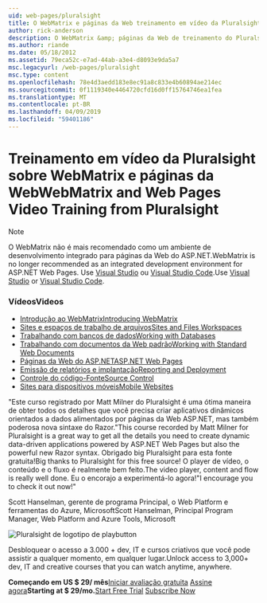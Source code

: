 ```yaml
---
uid: web-pages/pluralsight
title: O WebMatrix e páginas da Web treinamento em vídeo da Pluralsight | Microsoft Docs
author: rick-anderson
description: O WebMatrix &amp; páginas da Web de treinamento do Pluralsight este curso detalhado irá proporcionar a você tudo em funcionamento com o WebMatrix e páginas da Web ASP.NET. Ele aborda everythi...
ms.author: riande
ms.date: 05/18/2012
ms.assetid: 79eca52c-e7ad-44ab-a3e4-d8093e9da5a7
msc.legacyurl: /web-pages/pluralsight
msc.type: content
ms.openlocfilehash: 78e4d3aedd183e8ec91a8c833e4b60894ae214ec
ms.sourcegitcommit: 0f1119340e4464720cfd16d0ff15764746ea1fea
ms.translationtype: MT
ms.contentlocale: pt-BR
ms.lasthandoff: 04/09/2019
ms.locfileid: "59401186"
---
```

# <a name="webmatrix-and-web-pages-video-training-from-pluralsight"></a><span data-ttu-id="27095-104">Treinamento em vídeo da Pluralsight sobre WebMatrix e páginas da Web</span><span class="sxs-lookup"><span data-stu-id="27095-104">WebMatrix and Web Pages Video Training from Pluralsight</span></span>


> [!NOTE] 
> <span data-ttu-id="27095-105">O WebMatrix não é mais recomendado como um ambiente de desenvolvimento integrado para páginas da Web do ASP.NET.</span><span class="sxs-lookup"><span data-stu-id="27095-105">WebMatrix is no longer recommended as an integrated development environment for ASP.NET Web Pages.</span></span> <span data-ttu-id="27095-106">Use [Visual Studio](xref:aspnet/web-pages/overview/getting-started/program-asp-net-web-pages-in-visual-studio) ou [Visual Studio Code](https://code.visualstudio.com/).</span><span class="sxs-lookup"><span data-stu-id="27095-106">Use [Visual Studio](xref:aspnet/web-pages/overview/getting-started/program-asp-net-web-pages-in-visual-studio) or [Visual Studio Code](https://code.visualstudio.com/).</span></span>

### <a name="videos"></a><span data-ttu-id="27095-107">Vídeos</span><span class="sxs-lookup"><span data-stu-id="27095-107">Videos</span></span>

- [<span data-ttu-id="27095-108">Introdução ao WebMatrix</span><span class="sxs-lookup"><span data-stu-id="27095-108">Introducing WebMatrix</span></span>](https://pluralsight.com/training/Player?author=matt-milner&name=webmatrix-introduction-m1&mode=live&clip=0&course=webmatrix-introduction)
- [<span data-ttu-id="27095-109">Sites e espaços de trabalho de arquivos</span><span class="sxs-lookup"><span data-stu-id="27095-109">Sites and Files Workspaces</span></span>](https://pluralsight.com/training/Player?author=matt-milner&name=webmatrix-introduction-m2&mode=live&clip=0&course=webmatrix-introduction)
- [<span data-ttu-id="27095-110">Trabalhando com bancos de dados</span><span class="sxs-lookup"><span data-stu-id="27095-110">Working with Databases</span></span>](https://pluralsight.com/training/Player?author=matt-milner&name=webmatrix-introduction-m3&mode=live&clip=0&course=webmatrix-introduction)
- [<span data-ttu-id="27095-111">Trabalhando com documentos da Web padrão</span><span class="sxs-lookup"><span data-stu-id="27095-111">Working with Standard Web Documents</span></span>](https://pluralsight.com/training/Player?author=matt-milner&name=webmatrix-introduction-m4&mode=live&clip=0&course=webmatrix-introduction)
- [<span data-ttu-id="27095-112">Páginas da Web do ASP.NET</span><span class="sxs-lookup"><span data-stu-id="27095-112">ASP.NET Web Pages</span></span>](https://pluralsight.com/training/Player?author=matt-milner&name=webmatrix-introduction-m5&mode=live&clip=0&course=webmatrix-introduction)
- [<span data-ttu-id="27095-113">Emissão de relatórios e implantação</span><span class="sxs-lookup"><span data-stu-id="27095-113">Reporting and Deployment</span></span>](https://pluralsight.com/training/Player?author=matt-milner&name=webmatrix-introduction-m8&mode=live&clip=0&course=webmatrix-introduction)
- [<span data-ttu-id="27095-114">Controle do código-Fonte</span><span class="sxs-lookup"><span data-stu-id="27095-114">Source Control</span></span>](https://pluralsight.com/training/Player?author=matt-milner&name=webmatrix-introduction-m9&mode=live&clip=0&course=webmatrix-introduction)
- [<span data-ttu-id="27095-115">Sites para dispositivos móveis</span><span class="sxs-lookup"><span data-stu-id="27095-115">Mobile Websites</span></span>](https://pluralsight.com/training/Player?author=matt-milner&name=webmatrix-introduction-m10&mode=live&clip=0&course=webmatrix-introduction)


<span data-ttu-id="27095-116">"Este curso registrado por Matt Milner do Pluralsight é uma ótima maneira de obter todos os detalhes que você precisa criar aplicativos dinâmicos orientados a dados alimentados por páginas da Web ASP.NET, mas também poderosa nova sintaxe do Razor.</span><span class="sxs-lookup"><span data-stu-id="27095-116">"This course recorded by Matt Milner for Pluralsight is a great way to get all the details you need to create dynamic data-driven applications powered by ASP.NET Web Pages but also the powerful new Razor syntax.</span></span> <span data-ttu-id="27095-117">Obrigado big Pluralsight para esta fonte gratuita!</span><span class="sxs-lookup"><span data-stu-id="27095-117">Big thanks to Pluralsight for this free source!</span></span> <span data-ttu-id="27095-118">O player de vídeo, o conteúdo e o fluxo é realmente bem feito.</span><span class="sxs-lookup"><span data-stu-id="27095-118">The video player, content and flow is really well done.</span></span> <span data-ttu-id="27095-119">Eu o encorajo a experimentá-lo agora!"</span><span class="sxs-lookup"><span data-stu-id="27095-119">I encourage you to check it out now!"</span></span>

<span data-ttu-id="27095-120">Scott Hanselman, gerente de programa Principal, o Web Platform e ferramentas do Azure, Microsoft</span><span class="sxs-lookup"><span data-stu-id="27095-120">Scott Hanselman, Principal Program Manager, Web Platform and Azure Tools, Microsoft</span></span>


![Pluralsight de logotipo de playbutton](pluralsight/_static/image1.png)

<span data-ttu-id="27095-122">Desbloquear o acesso a 3.000 + dev, IT e cursos criativos que você pode assistir a qualquer momento, em qualquer lugar.</span><span class="sxs-lookup"><span data-stu-id="27095-122">Unlock access to 3,000+ dev, IT and creative courses that you can watch anytime, anywhere.</span></span>

<span data-ttu-id="27095-123">**Começando em US $ 29/ mês**[Iniciar avaliação gratuita](https://pluralsight.com/microsoft/olt/subscribe/SubscriptionRedirector.aspx?freetrial=true&amp;utm_source=microsoft&amp;utm_medium=sponsored-page&amp;utm_content=webmatrix&amp;utm_campaign=microsoft-sponsored-course) [Assine agora](https://pluralsight.com/microsoft/OLT/subscriptions.aspx?utm_source=microsoft&amp;utm_medium=sponsored-page&amp;utm_content=webmatrix&amp;utm_campaign=microsoft-sponsored-course)</span><span class="sxs-lookup"><span data-stu-id="27095-123">**Starting at $ 29/mo.**[Start Free Trial](https://pluralsight.com/microsoft/olt/subscribe/SubscriptionRedirector.aspx?freetrial=true&amp;utm_source=microsoft&amp;utm_medium=sponsored-page&amp;utm_content=webmatrix&amp;utm_campaign=microsoft-sponsored-course) [Subscribe Now](https://pluralsight.com/microsoft/OLT/subscriptions.aspx?utm_source=microsoft&amp;utm_medium=sponsored-page&amp;utm_content=webmatrix&amp;utm_campaign=microsoft-sponsored-course)</span></span>
